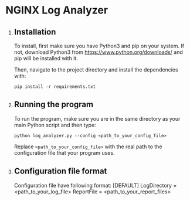 # NGINX Log Analyzer
1. ## Installation
    To install, first make sure you have Python3 and pip on your system.
    If not, download Python3 from https://www.python.org/downloads/ and pip will be installed with it.
    
    Then, navigate to the project directory and install the dependencies with:

    ```shell
    pip install -r requirements.txt
    ```

2. ## Running the program
    To run the program, make sure you are in the same directory as your main Python script and then type:

    ```shell
    python log_analyzer.py --config <path_to_your_config_file>
    ```
    Replace `<path_to_your_config_file>` with the real path to the configuration file that your program uses.
	
3. ## Configuration file format
	
	Configuration file have following format:
		[DEFAULT]
		LogDirectory = <path_to_your_log_file>
		ReportFile = <path_to_your_report_files>
	